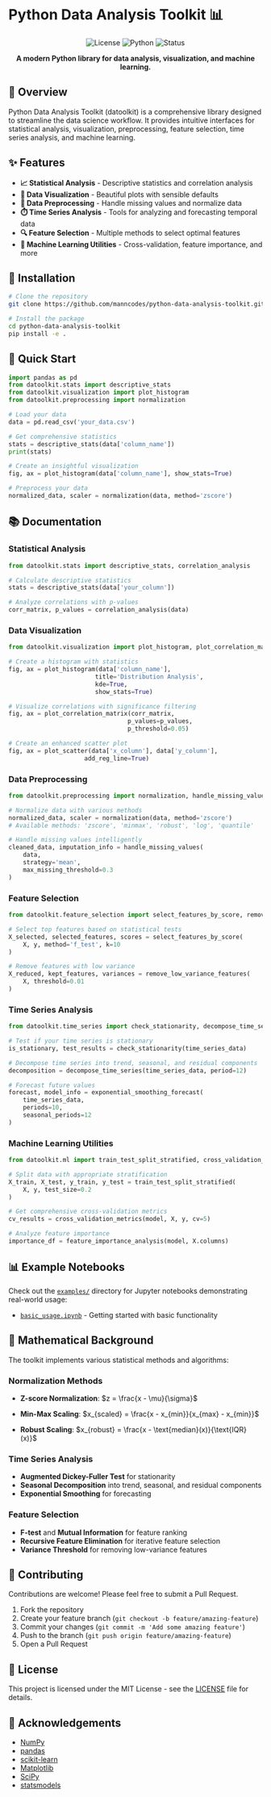 # Python Data Analysis Toolkit 📊

<div align="center">

![License](https://img.shields.io/badge/license-MIT-blue.svg)
![Python](https://img.shields.io/badge/python-3.8+-blue.svg)
![Status](https://img.shields.io/badge/status-active-brightgreen.svg)

**A modern Python library for data analysis, visualization, and machine learning.**

</div>

## 🌟 Overview

Python Data Analysis Toolkit (datoolkit) is a comprehensive library designed to streamline the data science workflow. It provides intuitive interfaces for statistical analysis, visualization, preprocessing, feature selection, time series analysis, and machine learning.

## ✨ Features

- **📈 Statistical Analysis** - Descriptive statistics and correlation analysis
- **🎨 Data Visualization** - Beautiful plots with sensible defaults
- **🧹 Data Preprocessing** - Handle missing values and normalize data
- **⏱️ Time Series Analysis** - Tools for analyzing and forecasting temporal data
- **🔍 Feature Selection** - Multiple methods to select optimal features
- **🧠 Machine Learning Utilities** - Cross-validation, feature importance, and more

## 🔧 Installation

```bash
# Clone the repository
git clone https://github.com/manncodes/python-data-analysis-toolkit.git

# Install the package
cd python-data-analysis-toolkit
pip install -e .
```

## 🚀 Quick Start

```python
import pandas as pd
from datoolkit.stats import descriptive_stats
from datoolkit.visualization import plot_histogram
from datoolkit.preprocessing import normalization

# Load your data
data = pd.read_csv('your_data.csv')

# Get comprehensive statistics
stats = descriptive_stats(data['column_name'])
print(stats)

# Create an insightful visualization
fig, ax = plot_histogram(data['column_name'], show_stats=True)

# Preprocess your data
normalized_data, scaler = normalization(data, method='zscore')
```

## 📚 Documentation

### Statistical Analysis

```python
from datoolkit.stats import descriptive_stats, correlation_analysis

# Calculate descriptive statistics
stats = descriptive_stats(data['your_column'])

# Analyze correlations with p-values
corr_matrix, p_values = correlation_analysis(data)
```

### Data Visualization

```python
from datoolkit.visualization import plot_histogram, plot_correlation_matrix, plot_scatter

# Create a histogram with statistics
fig, ax = plot_histogram(data['column_name'], 
                        title='Distribution Analysis',
                        kde=True, 
                        show_stats=True)

# Visualize correlations with significance filtering
fig, ax = plot_correlation_matrix(corr_matrix, 
                                 p_values=p_values, 
                                 p_threshold=0.05)

# Create an enhanced scatter plot
fig, ax = plot_scatter(data['x_column'], data['y_column'],
                     add_reg_line=True)
```

### Data Preprocessing

```python
from datoolkit.preprocessing import normalization, handle_missing_values

# Normalize data with various methods
normalized_data, scaler = normalization(data, method='zscore')
# Available methods: 'zscore', 'minmax', 'robust', 'log', 'quantile'

# Handle missing values intelligently
cleaned_data, imputation_info = handle_missing_values(
    data, 
    strategy='mean',
    max_missing_threshold=0.3
)
```

### Feature Selection

```python
from datoolkit.feature_selection import select_features_by_score, remove_low_variance_features

# Select top features based on statistical tests
X_selected, selected_features, scores = select_features_by_score(
    X, y, method='f_test', k=10
)

# Remove features with low variance
X_reduced, kept_features, variances = remove_low_variance_features(
    X, threshold=0.01
)
```

### Time Series Analysis

```python
from datoolkit.time_series import check_stationarity, decompose_time_series, exponential_smoothing_forecast

# Test if your time series is stationary
is_stationary, test_results = check_stationarity(time_series_data)

# Decompose time series into trend, seasonal, and residual components
decomposition = decompose_time_series(time_series_data, period=12)

# Forecast future values
forecast, model_info = exponential_smoothing_forecast(
    time_series_data, 
    periods=10, 
    seasonal_periods=12
)
```

### Machine Learning Utilities

```python
from datoolkit.ml import train_test_split_stratified, cross_validation_metrics, feature_importance_analysis

# Split data with appropriate stratification
X_train, X_test, y_train, y_test = train_test_split_stratified(
    X, y, test_size=0.2
)

# Get comprehensive cross-validation metrics
cv_results = cross_validation_metrics(model, X, y, cv=5)

# Analyze feature importance
importance_df = feature_importance_analysis(model, X.columns)
```

## 📊 Example Notebooks

Check out the [`examples/`](./examples) directory for Jupyter notebooks demonstrating real-world usage:

- [`basic_usage.ipynb`](./examples/basic_usage.ipynb) - Getting started with basic functionality

## 🧮 Mathematical Background

The toolkit implements various statistical methods and algorithms:

### Normalization Methods

- **Z-score Normalization**:
  $z = \frac{x - \mu}{\sigma}$
  
- **Min-Max Scaling**:
  $x_{scaled} = \frac{x - x_{min}}{x_{max} - x_{min}}$
  
- **Robust Scaling**:
  $x_{robust} = \frac{x - \text{median}(x)}{\text{IQR}(x)}$

### Time Series Analysis

- **Augmented Dickey-Fuller Test** for stationarity
- **Seasonal Decomposition** into trend, seasonal, and residual components
- **Exponential Smoothing** for forecasting

### Feature Selection

- **F-test** and **Mutual Information** for feature ranking
- **Recursive Feature Elimination** for iterative feature selection
- **Variance Threshold** for removing low-variance features

## 🤝 Contributing

Contributions are welcome! Please feel free to submit a Pull Request.

1. Fork the repository
2. Create your feature branch (`git checkout -b feature/amazing-feature`)
3. Commit your changes (`git commit -m 'Add some amazing feature'`)
4. Push to the branch (`git push origin feature/amazing-feature`)
5. Open a Pull Request

## 📜 License

This project is licensed under the MIT License - see the [LICENSE](LICENSE) file for details.

## 🙏 Acknowledgements

- [NumPy](https://numpy.org/)
- [pandas](https://pandas.pydata.org/)
- [scikit-learn](https://scikit-learn.org/)
- [Matplotlib](https://matplotlib.org/)
- [SciPy](https://scipy.org/)
- [statsmodels](https://www.statsmodels.org/)
